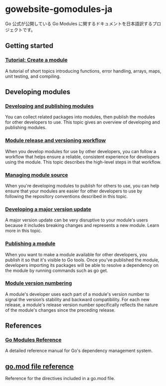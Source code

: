 # gowebsite-gomodules-ja
Go 公式が公開している Go Modules に関するドキュメントを日本語訳するプロジェクトです。

## Getting started
### [Tutorial: Create a module](https://github.com/golang/website/blob/master/_content/doc/tutorial/create-module.html)
A tutorial of short topics introducing functions, error handling, arrays, maps, unit testing, and compiling.

## Developing modules
### [Developing and publishing modules](https://github.com/golang/website/blob/master/_content/doc/modules/developing.md)
You can collect related packages into modules, then publish the modules for other developers to use. This topic gives an overview of developing and publishing modules.

### [Module release and versioning workflow](https://github.com/golang/website/blob/master/_content/doc/modules/release-workflow.md)
When you develop modules for use by other developers, you can follow a workflow that helps ensure a reliable, consistent experience for developers using the module. This topic describes the high-level steps in that workflow.

### [Managing module source](https://github.com/golang/website/blob/master/_content/doc/modules/managing-source.md)
When you're developing modules to publish for others to use, you can help ensure that your modules are easier for other developers to use by following the repository conventions described in this topic.

### [Developing a major version update](https://github.com/golang/website/blob/master/_content/doc/modules/major-version.md)
A major version update can be very disruptive to your module's users because it includes breaking changes and represents a new module. Learn more in this topic.

### [Publishing a module](https://github.com/golang/website/blob/master/_content/doc/modules/publishing.md)
When you want to make a module available for other developers, you publish it so that it's visible to Go tools. Once you've published the module, developers importing its packages will be able to resolve a dependency on the module by running commands such as go get.

### [Module version numbering](https://github.com/golang/website/blob/master/_content/doc/modules/version-numbers.md)
A module's developer uses each part of a module's version number to signal the version’s stability and backward compatibility. For each new release, a module's release version number specifically reflects the nature of the module's changes since the preceding release.

## References
### [Go Modules Reference](https://github.com/golang/website/blob/master/_content/doc/mod.md)
A detailed reference manual for Go's dependency management system.

## [go.mod file reference](https://github.com/golang/website/blob/master/_content/doc/modules/gomod-ref.md)
Reference for the directives included in a go.mod file.
